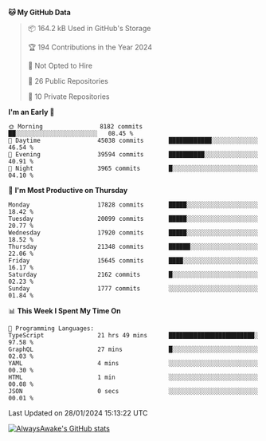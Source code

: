 <!--START_SECTION:waka-->
**🐱 My GitHub Data** 

> 📦 164.2 kB Used in GitHub's Storage 
 > 
> 🏆 194 Contributions in the Year 2024
 > 
> 🚫 Not Opted to Hire
 > 
> 📜 26 Public Repositories 
 > 
> 🔑 10 Private Repositories 
 > 
**I'm an Early 🐤** 

```text
🌞 Morning                8182 commits        ██░░░░░░░░░░░░░░░░░░░░░░░   08.45 % 
🌆 Daytime                45038 commits       ████████████░░░░░░░░░░░░░   46.54 % 
🌃 Evening                39594 commits       ██████████░░░░░░░░░░░░░░░   40.91 % 
🌙 Night                  3965 commits        █░░░░░░░░░░░░░░░░░░░░░░░░   04.10 % 
```
📅 **I'm Most Productive on Thursday** 

```text
Monday                   17828 commits       █████░░░░░░░░░░░░░░░░░░░░   18.42 % 
Tuesday                  20099 commits       █████░░░░░░░░░░░░░░░░░░░░   20.77 % 
Wednesday                17920 commits       █████░░░░░░░░░░░░░░░░░░░░   18.52 % 
Thursday                 21348 commits       ██████░░░░░░░░░░░░░░░░░░░   22.06 % 
Friday                   15645 commits       ████░░░░░░░░░░░░░░░░░░░░░   16.17 % 
Saturday                 2162 commits        █░░░░░░░░░░░░░░░░░░░░░░░░   02.23 % 
Sunday                   1777 commits        ░░░░░░░░░░░░░░░░░░░░░░░░░   01.84 % 
```


📊 **This Week I Spent My Time On** 

```text
💬 Programming Languages: 
TypeScript               21 hrs 49 mins      ████████████████████████░   97.58 % 
GraphQL                  27 mins             █░░░░░░░░░░░░░░░░░░░░░░░░   02.03 % 
YAML                     4 mins              ░░░░░░░░░░░░░░░░░░░░░░░░░   00.30 % 
HTML                     1 min               ░░░░░░░░░░░░░░░░░░░░░░░░░   00.08 % 
JSON                     0 secs              ░░░░░░░░░░░░░░░░░░░░░░░░░   00.01 % 
```


 Last Updated on 28/01/2024 15:13:22 UTC
<!--END_SECTION:waka-->

[![AlwaysAwake's GitHub stats](https://github-readme-stats.vercel.app/api?username=AlwaysAwake&show_icons=true&theme=github_dark&count_private=true)](https://github.com/AlwaysAwake/AlwaysAwake)
